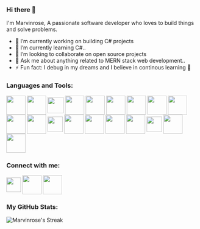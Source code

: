 ### Hi there 👋

I'm Marvinrose, A passionate software developer who loves to build things and solve problems.

- 🔭 I’m currently working on building C# projects
- 🌱 I’m currently learning C#..
- 👯 I’m looking to collaborate on open source projects
- 💬 Ask me about anything related to MERN stack web development.. 
- ⚡ Fun fact: I debug in my dreams and I believe in continous learning 🤭

### Languages and Tools:
<a href="https://twitter.com/rozzey_marvin" target="blank"><img align="center" src="https://github.com/Marvinrose/Marvinrose/assets/105444033/bffbf3e4-b23b-46d6-97a2-d622cbcb9c41" height="50" /></a>  <a href="https://twitter.com/rozzey_marvin" target="blank"><img align="center" src="https://github.com/Marvinrose/Marvinrose/assets/105444033/e5e37f49-b6a4-44c9-8aaf-c7cf77df9185" height="50" /></a>   <a href="https://twitter.com/rozzey_marvin" target="blank"><img align="center" src="https://github.com/Marvinrose/Marvinrose/assets/105444033/a20aae8f-8931-4063-9655-eb89906138ad" height="42" /></a>      <a href="https://twitter.com/rozzey_marvin" target="blank"><img align="center" src="https://github.com/Marvinrose/Marvinrose/assets/105444033/936af5e2-73e3-4d49-ab64-b20299c2f09d" height="50" /></a>       <a href="https://twitter.com/rozzey_marvin" target="blank"><img align="center" src="https://github.com/Marvinrose/Marvinrose/assets/105444033/81f40465-d518-4611-98fd-f356cc6bc09c" height="50" /></a>    <a href="https://twitter.com/rozzey_marvin" target="blank"><img align="center" src="https://github.com/Marvinrose/Marvinrose/assets/105444033/e8331f1c-db09-45dd-bcb8-d2ef39869113" height="50" /></a>   <a href="https://twitter.com/rozzey_marvin" target="blank"><img align="center" src="https://github.com/Marvinrose/Marvinrose/assets/105444033/df2603fa-0393-4f2b-b8fb-7d2285f95a93" height="50" /></a>     <a href="https://twitter.com/rozzey_marvin" target="blank"><img align="center" src="https://github.com/Marvinrose/Marvinrose/assets/105444033/00b20fb4-676e-4297-a23a-0b106b6c50f7" height="50" /></a>    <a href="https://twitter.com/rozzey_marvin" target="blank"><img align="center" src="https://github.com/Marvinrose/Marvinrose/assets/105444033/ef3b4682-ad61-42c8-9faa-19be224dadaf" height="50" /></a>   <a href="https://twitter.com/rozzey_marvin" target="blank"><img align="center" src="https://github.com/Marvinrose/Marvinrose/assets/105444033/dd479fd5-e510-41b3-b46c-a7f051377f92" height="50" /></a>  <a href="https://twitter.com/rozzey_marvin" target="blank"><img align="center" src="https://github.com/Marvinrose/Marvinrose/assets/105444033/15895687-2929-420a-a43a-8886f0ee9796" height="50" /></a>    <a href="https://twitter.com/rozzey_marvin" target="blank"><img align="center" src="https://github.com/Marvinrose/Marvinrose/assets/105444033/3e2bee2c-bbdc-4751-8c0f-a78c2fe1186a" height="40" /></a>     <a href="https://twitter.com/rozzey_marvin" target="blank"><img align="center" src="https://github.com/Marvinrose/Marvinrose/assets/105444033/c72f705e-e087-4bc0-84ed-791041f3eb02" height="50" /></a>   <a href="https://twitter.com/rozzey_marvin" target="blank"><img align="center" src="https://github.com/Marvinrose/Marvinrose/assets/105444033/5557f513-e1a9-4210-b42c-0b145dd78d38" height="50" /></a>    <a href="https://twitter.com/rozzey_marvin" target="blank"><img align="center" src="https://github.com/Marvinrose/Marvinrose/assets/105444033/7afa4c68-927b-4311-b2cf-6db2163ddf57" height="50" /></a>   <a href="https://twitter.com/rozzey_marvin" target="blank"><img align="center" src="https://github.com/Marvinrose/Marvinrose/assets/105444033/49047a63-4dd1-4234-a538-3508166b33df" height="50" /></a>    <a href="https://twitter.com/rozzey_marvin" target="blank"><img align="center" src="https://github.com/Marvinrose/Marvinrose/assets/105444033/18ca92c3-9263-4e88-92cf-02685c02c8d6" height="40" /></a>    <a href="https://twitter.com/rozzey_marvin" target="blank"><img align="center" src="https://github.com/Marvinrose/Marvinrose/assets/105444033/c145144a-87d0-4e9f-a6a0-3aa4dcebe292" height="50" /></a>    <a href="https://twitter.com/rozzey_marvin" target="blank"><img align="center" src="https://github.com/Marvinrose/Marvinrose/assets/105444033/2873f1e4-bddf-4b6a-b517-336a562efb8a" height="50" /></a>  

### Connect with me:
<a href="https://twitter.com/rozzey_marvin" target="blank"><img align="center" src="https://github.com/Marvinrose/Marvinrose/assets/105444033/4416b229-b265-4028-bbba-45ecaf8f20e4" height="38" /></a>   <a href="https://www.linkedin.com/in/marvinrose-chibuezem-3a65b221b" target="blank"><img align="center" src="https://github.com/Marvinrose/Marvinrose/assets/105444033/dad4e4cc-f4f3-4e63-8cb2-b4f9a9cf76f3" height="50" /></a>
   <a href="mailto:rozzeymarvin32@gmail.com" target="blank"><img align="center" src="https://github.com/Marvinrose/Marvinrose/assets/105444033/f310c671-6aa7-44a0-b52b-cf54c51e84bb" height="50" /></a>   

### My GitHub Stats:
![Marvinrose's Streak](https://github-readme-streak-stats.herokuapp.com/?user=Marvinrose&theme=radical&hide_border=true)


